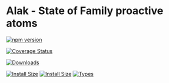 # Alak - State of Family proactive atoms

[![npm version](https://badge.fury.io/js/alak.svg)](https://badge.fury.io/js/alak)

[![Coverage Status](https://coveralls.io/repos/github/carabins/alak/badge.svg?branch=refs/heads/master)](https://coveralls.io/github/carabins/alak?branch=refs/heads/master)


[![Downloads](https://img.shields.io/npm/dt/alak.svg)](https://www.npmjs.com/package/alak)

[![Install Size](https://badgen.net/packagephobia/install/alak)](https://badgen.net/packagephobia/install/alak)
[![Install Size](https://badgen.net/bundlephobia/minzip/alak)](https://badgen.net/bundlephobia/minzip/alak)
[![Types](https://badgen.net/npm/types/alak)](https://badgen.net/npm/types/alak)
